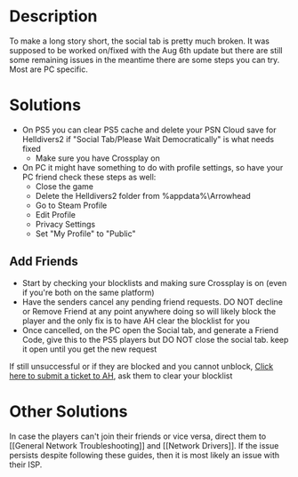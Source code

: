 # Description
To make a long story short, the social tab is pretty much broken.  It was supposed to be worked on/fixed with the Aug 6th update but there are still some remaining issues in the meantime there are some steps you can try. Most are PC specific. 
# Solutions
* On PS5 you can clear PS5 cache and delete your PSN Cloud save for Helldivers2 if "Social Tab/Please Wait Democratically" is what needs fixed
	* Make sure you have Crossplay on
* On PC it might have something to do with profile settings, so have your PC friend check these steps as well:
	* Close the game
	* Delete the Helldivers2 folder from %appdata%\Arrowhead
	* Go to Steam Profile
	* Edit Profile
	* Privacy Settings
	* Set "My Profile" to "Public"
## Add Friends
* Start by checking your blocklists and making sure Crossplay is on (even if you're both on the same platform)
* Have the senders cancel any pending friend requests. DO NOT decline or Remove Friend at any point anywhere doing so will likely block the player and the only fix is to have AH clear the blocklist for you
* Once cancelled, on the PC open the Social tab, and generate a Friend Code, give this to the PS5 players but DO NOT close the social tab. keep it open until you get the new request  

If still unsuccessful or if they are blocked and you cannot unblock, [Click here to submit a ticket to AH](https://arrowhead.zendesk.com/hc/en-us/requests/new "Click here to submit a ticket to AH (https://arrowhead.zendesk.com/hc/en-us/requests/new)"), ask them to clear your blocklist
# Other Solutions
In case the players can't join their friends or vice versa, direct them to [[General Network Troubleshooting]] and [[Network Drivers]]. If the issue persists despite following these guides, then it is most likely an issue with their ISP.